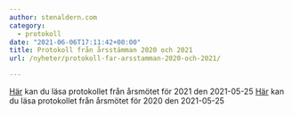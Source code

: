 ```yaml
---
author: stenaldern.com
category:
  - protokoll
date: "2021-06-06T17:11:42+00:00"
title: Protokoll från årsstämman 2020 och 2021
url: /nyheter/protokoll-far-arsstamman-2020-och-2021/

---
```

[Här](/wp-content/uploads/2021/06/arsstamma2021.pdf) kan du läsa protokollet från årsmötet för 2021 den 2021-05-25
[Här](/wp-content/uploads/2021/06/arsstamma2020.pdf) kan du läsa protokollet från årsmötet för 2020 den 2021-05-25
